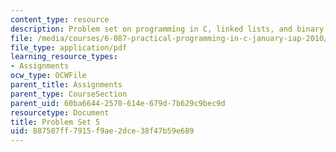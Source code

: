 ```yaml
---
content_type: resource
description: Problem set on programming in C, linked lists, and binary trees.
file: /media/courses/6-087-practical-programming-in-c-january-iap-2010/887507ff7915f9ae2dce38f47b59e689_MIT6_087IAP10_assn05.pdf
file_type: application/pdf
learning_resource_types:
- Assignments
ocw_type: OCWFile
parent_title: Assignments
parent_type: CourseSection
parent_uid: 60ba6644-2570-614e-679d-7b629c9bec9d
resourcetype: Document
title: Problem Set 5
uid: 887507ff-7915-f9ae-2dce-38f47b59e689
---
```

